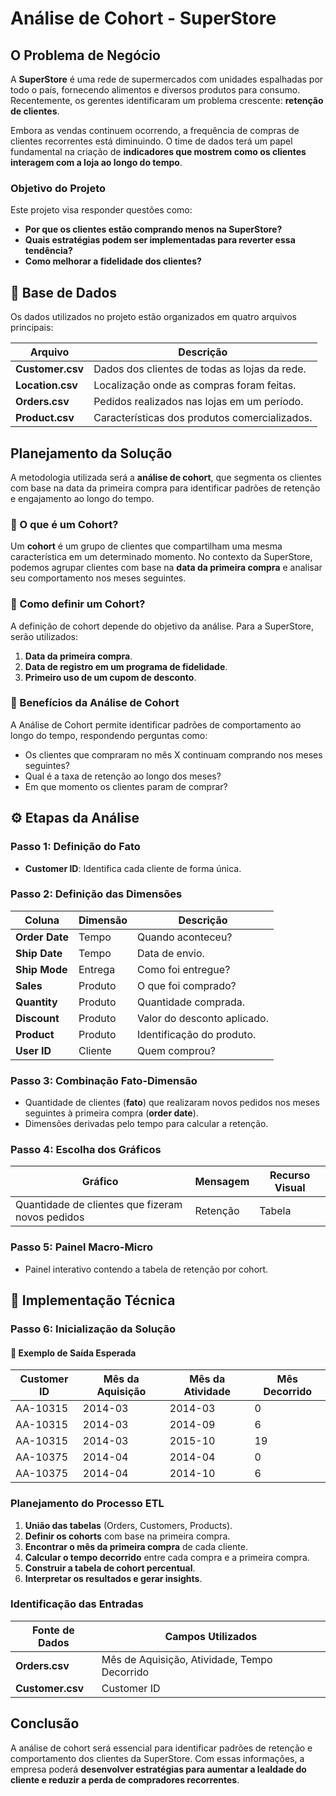 # Análise de Cohort - SuperStore

## O Problema de Negócio
A **SuperStore** é uma rede de supermercados com unidades espalhadas por todo o país, fornecendo alimentos e diversos produtos para consumo. Recentemente, os gerentes identificaram um problema crescente: **retenção de clientes**.

Embora as vendas continuem ocorrendo, a frequência de compras de clientes recorrentes está diminuindo. O time de dados terá um papel fundamental na criação de **indicadores que mostrem como os clientes interagem com a loja ao longo do tempo**.

### Objetivo do Projeto
Este projeto visa responder questões como:
- **Por que os clientes estão comprando menos na SuperStore?**
- **Quais estratégias podem ser implementadas para reverter essa tendência?**
- **Como melhorar a fidelidade dos clientes?**

## 📂 Base de Dados
Os dados utilizados no projeto estão organizados em quatro arquivos principais:

| Arquivo        | Descrição                                       |
|---------------|-------------------------------------------------|
| **Customer.csv**  | Dados dos clientes de todas as lojas da rede. |
| **Location.csv**  | Localização onde as compras foram feitas.   |
| **Orders.csv**    | Pedidos realizados nas lojas em um período.  |
| **Product.csv**   | Características dos produtos comercializados. |

##  Planejamento da Solução
A metodologia utilizada será a **análise de cohort**, que segmenta os clientes com base na data da primeira compra para identificar padrões de retenção e engajamento ao longo do tempo.

### 🔹 O que é um Cohort?
Um **cohort** é um grupo de clientes que compartilham uma mesma característica em um determinado momento. No contexto da SuperStore, podemos agrupar clientes com base na **data da primeira compra** e analisar seu comportamento nos meses seguintes.

### 🔹 Como definir um Cohort?
A definição de cohort depende do objetivo da análise. Para a SuperStore, serão utilizados:
1. **Data da primeira compra**.
2. **Data de registro em um programa de fidelidade**.
3. **Primeiro uso de um cupom de desconto**.

### 🔹 Benefícios da Análise de Cohort
A Análise de Cohort permite identificar padrões de comportamento ao longo do tempo, respondendo perguntas como:
- Os clientes que compraram no mês X continuam comprando nos meses seguintes?
- Qual é a taxa de retenção ao longo dos meses?
- Em que momento os clientes param de comprar?

## ⚙️ Etapas da Análise
###  Passo 1: Definição do Fato
- **Customer ID**: Identifica cada cliente de forma única.

###  Passo 2: Definição das Dimensões

| Coluna       | Dimensão  | Descrição                         |
|-------------|-----------|---------------------------------|
| **Order Date**  | Tempo     | Quando aconteceu?              |
| **Ship Date**   | Tempo     | Data de envio.                 |
| **Ship Mode**   | Entrega   | Como foi entregue?             |
| **Sales**       | Produto   | O que foi comprado?            |
| **Quantity**    | Produto   | Quantidade comprada.           |
| **Discount**    | Produto   | Valor do desconto aplicado.    |
| **Product**     | Produto   | Identificação do produto.      |
| **User ID**     | Cliente   | Quem comprou?                  |

### Passo 3: Combinação Fato-Dimensão
- Quantidade de clientes (**fato**) que realizaram novos pedidos nos meses seguintes à primeira compra (**order date**).
- Dimensões derivadas pelo tempo para calcular a retenção.

###  Passo 4: Escolha dos Gráficos

| Gráfico | Mensagem | Recurso Visual |
|----------|----------|---------------|
| Quantidade de clientes que fizeram novos pedidos | Retenção | Tabela |

###  Passo 5: Painel Macro-Micro
- Painel interativo contendo a tabela de retenção por cohort.

## 🚀 Implementação Técnica
### Passo 6: Inicialização da Solução
#### 📝 Exemplo de Saída Esperada
| Customer ID | Mês da Aquisição | Mês da Atividade | Mês Decorrido |
|------------|----------------|----------------|---------------|
| AA-10315  | 2014-03        | 2014-03        | 0             |
| AA-10315  | 2014-03        | 2014-09        | 6             |
| AA-10315  | 2014-03        | 2015-10        | 19            |
| AA-10375  | 2014-04        | 2014-04        | 0             |
| AA-10375  | 2014-04        | 2014-10        | 6             |

### Planejamento do Processo ETL
1. **União das tabelas** (Orders, Customers, Products).
2. **Definir os cohorts** com base na primeira compra.
3. **Encontrar o mês da primeira compra** de cada cliente.
4. **Calcular o tempo decorrido** entre cada compra e a primeira compra.
5. **Construir a tabela de cohort percentual**.
6. **Interpretar os resultados e gerar insights**.

###  Identificação das Entradas
| Fonte de Dados | Campos Utilizados |
|---------------|-----------------|
| **Orders.csv**   | Mês de Aquisição, Atividade, Tempo Decorrido |
| **Customer.csv** | Customer ID |

## Conclusão
A análise de cohort será essencial para identificar padrões de retenção e comportamento dos clientes da SuperStore. Com essas informações, a empresa poderá **desenvolver estratégias para aumentar a lealdade do cliente e reduzir a perda de compradores recorrentes**.



